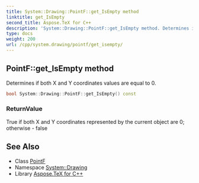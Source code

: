 ```yaml
---
title: System::Drawing::PointF::get_IsEmpty method
linktitle: get_IsEmpty
second_title: Aspose.TeX for C++
description: 'System::Drawing::PointF::get_IsEmpty method. Determines if both X and Y coordinates values are equal to 0 in C++.'
type: docs
weight: 200
url: /cpp/system.drawing/pointf/get_isempty/
---
```

## PointF::get_IsEmpty method


Determines if both X and Y coordinates values are equal to 0.

```cpp
bool System::Drawing::PointF::get_IsEmpty() const
```


### ReturnValue

True if both X and Y coordinates represented by the current object are 0; otherwise - false

## See Also

* Class [PointF](../)
* Namespace [System::Drawing](../../)
* Library [Aspose.TeX for C++](../../../)

